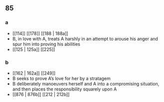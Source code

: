 ## 85
### a
- [[114]] [[178]] [[188 | 188a]] 
- B, in love with A, treats A harshly in an attempt to arouse his anger and spur him into proving his abilities
- [[125 | 125a]] [[225]] 

### b
- [[162 | 162a]] [[249]] 
- B seeks to prove A’s love for her by a stratagem
- B deliberately manoeuvers herself and A into a compromising situation, and then places the responsibility squarely upon A
- [[876 | 876b]] [[212 | 212b]] 

